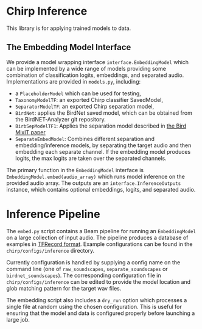 # Chirp Inference

This library is for applying trained models to data.

## The Embedding Model Interface

We provide a model wrapping interface `interface.EmbeddingModel` which can be
implemented by a wide range of models providing some combination of
classification logits, embeddings, and separated audio. Implementations are
provided in `models.py`, including:
* a `PlaceholderModel` which can be used for testing,
* `TaxonomyModelTF`: an exported Chirp classifier SavedModel,
* `SeparatorModelTF`: an exported Chirp separation model,
* `BirdNet`: applies the BirdNet saved model, which can be obtained from the
  BirdNET-Analyzer git repository.
* `BirbSepModelTF1`: Applies the separation model described in [the Bird MixIT
  paper](https://arxiv.org/abs/2110.03209)
* `SeparateEmbedModel`: Combines different separation and embedding/inference
  models, by separating the target audio and then embedding each separate
  channel. If the embedding model produces logits, the max logits are taken
  over the separated channels.

The primary function in the `EmbeddingModel` interface is
`EmbeddingModel.embed(audio_array)` which runs model inference on the provided
audio array. The outputs are an `interface.InferenceOutputs` instance, which
contains optional embeddings, logits, and separated audio.

# Inference Pipeline

The `embed.py` script contains a Beam pipeline for running an `EmbeddingModel`
on a large collection of input audio. The pipeline produces a database of examples
in [TFRecord format](https://www.tensorflow.org/tutorials/load_data/tfrecord).
Example configurations can be found in the `chirp/configs/inference` directory.

Currently configuration is handled by supplying a config name on the command
line (one of `raw_soundscapes`, `separate_soundscapes` or
`birdnet_soundscapes`). The corresponding configuration file in
`chirp/configs/inference` can be edited to provide the model location and
glob matching pattern for the target wav files.

The embedding script also includes a `dry_run` option which processes a single
file at random using the chosen configuration. This is useful for ensuring that
the model and data is configured properly before launching a large job.
